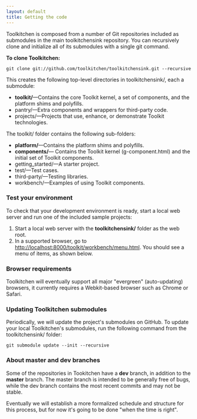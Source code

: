 ```yaml
---
layout: default
title: Getting the code
---
```


Toolkitchen is composed from a number of Git repositories included as
submodules in the main toolkitchensink repository. You can recursively
clone and initialize all of its submodules with a single git command.

**To clone Toolkitchen:**

    git clone git://github.com/toolkitchen/toolkitchensink.git --recursive

This creates the following top-level directories in toolkitchensink/,
each a submodule:

-   **toolkit/**—Contains the core Toolkit kernel, a set of components,
    and the platform shims and polyfills.
-   pantry/—Extra components and wrappers for third-party code.
-   projects/—Projects that use, enhance, or demonstrate Toolkit
    technologies.

The toolkit/ folder contains the following sub-folders:

-   **platform/**—Contains the platform shims and polyfills.
-   **components/**— Contains the Toolkit kernel (g-component.html) and
    the initial set of Toolkit components.
-   getting\_started/—A starter project.
-   test/—Test cases.
-   third-party/—Testing libraries.
-   workbench/—Examples of using Toolkit components.

### Test your environment

To check that your development environment is ready, start a local web
server and run one of the included sample projects:

1.  Start a local web server with the **toolkitchensink/** folder as the
    web root.
2.  In a supported browser, go to
    [http://localhost:8000/toolkit/workbench/menu.html](http://localhost:8000/toolkit/workbench/menu.html).
    You should see a menu of items, as shown below.

### Browser requirements

Toolkitchen will eventually support all major "evergreen"
(auto-updating) browsers, it currently requires a Webkit-based browser
such as Chrome or Safari.

### Updating Toolkitchen submodules

Periodically, we will update the project's submodules on GitHub. To
update your local Toolkitchen's submodules, run the following command
from the toolkitchensink/ folder:

    git submodule update --init --recursive

### About master and dev branches

Some of the repositories in Tookitchen have a **dev** branch, in
addition to the **master** branch. The master branch is intended to be
generally free of bugs, while the dev branch contains the most recent
commits and may not be stable.

Eventually we will establish a more formalized schedule and structure
for this process, but for now it's going to be done "when the time is
right".
